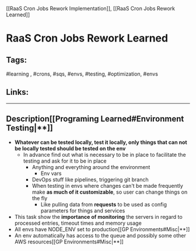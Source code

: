 [[RaaS Cron Jobs Rework Implementation]], [[RaaS Cron Jobs Rework Learned]]

# RaaS Cron Jobs Rework Learned

## Tags:
#learning , #crons, #sqs, #envs, #testing, #optimization, #envs

## Links:

---

## Description[[Programing Learned#Environment Testing|**]]
- **Whatever can be tested locally, test it locally, only things that can not be locally tested should be tested on the env**
	- In advance find out what is necessary to be in place to facilitate the testing and ask for it to be in place
		- Anything and everything around the environment
			- Env vars
		- DevOps stuff like pipelines, triggering git branch
		- When testing in envs where changes can't be made frequently make **as much of it customizable**, so user can change things on the fly
			- Like pulling data from **requests** to be used as config parameters for things and services
- This task show the **importance of monitoring** the servers in regard to processed entries, timeout times and memory usage
- All envs have NODE_ENV set to production[[GP Environments#Misc|**]]
- An env automatically has access to the queue and possibly some other AWS resources[[GP Environments#Misc|**]]